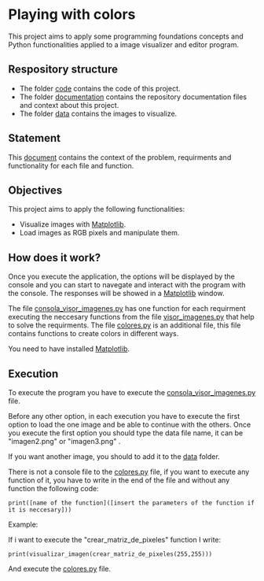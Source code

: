 # Playing with colors

This project aims to apply some programming foundations concepts and Python functionalities applied to a image visualizer and editor program.

## Respository structure

- The folder [code](/code/) contains the code of this project.
- The folder [documentation](/documentation/) contains the repository documentation files and context about this project.
- The folder [data](/data/) contains the images to visualize.

## Statement

This [document](/documentation/statement.pdf) contains the context of the problem, requirments and functionality for each file and function.

## Objectives

This project aims to apply the following functionalities:

- Visualize images with [Matplotlib](https://matplotlib.org/).
- Load images as RGB pixels and manipulate them.

## How does it work?

Once you execute the application, the options will be displayed by the console and you can start to navegate and interact with the program with the console. The responses will be showed in a [Matplotlib](https://matplotlib.org/) window.

The file [consola_visor_imagenes.py](/code/consola_visor_imagenes.py) has one function for each requirment executing the neccesary functions from the file [visor_imagenes.py](/code/asistencia_congreso.py) that help to solve the requirments. The file [colores.py](/code/colores.py) is an additional file, this file contains functions to create colors in different ways.

You need to have installed [Matplotlib](https://matplotlib.org/).


## Execution

To execute the program you have to execute the [consola_visor_imagenes.py](/code/consola_visor_imagenes.py) file.

Before any other option, in each execution you have to execute the first option to load the one image and be able to continue with the others. Once you execute the first option you should type the data file name, it can be "imagen2.png" or "imagen3.png" .

If you want another image, you should to add it to the [data](/data/) folder.

There is not a console file to the [colores.py](/code/colores.py) file, if you want to execute any function of it, you have to write in the end of the file and without any function the following code:

    print([name of the function]([insert the parameters of the function if it is neccesary]))

Example: 

If i want to execute the "crear_matriz_de_pixeles" function I write:

    print(visualizar_imagen(crear_matriz_de_pixeles(255,255)))

And execute the [colores.py](/Code/colores.py) file.
